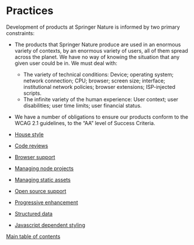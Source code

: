 # Practices

Development of products at Springer Nature is informed by two primary constraints:

* The products that Springer Nature produce are used in an enormous variety of contexts, by an enormous variety of users, all of them spread across the planet. We have no way of knowing the situation that any given user could be in. We must deal with:
  * The variety of technical conditions: Device; operating system; network connection; CPU; browser; screen size; interface; institutional network policies; browser extensions; ISP-injected scripts.
  * The infinite variety of the human experience: User context; user disabilities; user time limits; user financial status.
* We have a number of obligations to ensure our products conform to the WCAG 2.1 guidelines, to the “AA” level of Success Criteria.

* [House style](house-style.md)
* [Code reviews](code-review.md)
* [Browser support](graded-browser-support.md)
* [Managing node projects](managing-node-projects.md)
* [Managing static assets](managing-static-assets.md)
* [Open source support](open-source-support.md)
* [Progressive enhancement](progressive-enhancement.md)
* [Structured data](structured-data.md)
* [Javascript dependent styling](javascript-styling.md)

[Main table of contents](../README.md#table-of-contents)
